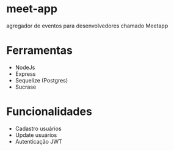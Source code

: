 # meet-app
<p>  agregador de eventos para desenvolvedores chamado Meetapp  </p>

<h1> Ferramentas </h1>

<ul>
  <li> NodeJs </li>
  <li> Express </li>
  <li> Sequelize (Postgres) </li>
  <li> Sucrase </li>
 </ul>
 
 <h1> Funcionalidades </h1>
 
 <ul>
  <li> Cadastro usuários </li>
  <li> Update usuários </li>
  <li> Autenticação JWT </li>
 </ul>
 
 
 
